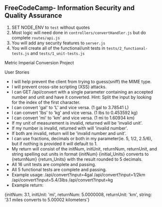**FreeCodeCamp**- Information Security and Quality Assurance
------

1) SET NODE_ENV to `test` without quotes
2) Most logic will need done in `controllers/convertHandler.js` but do complete `routes/api.js`
3) You will add any security features to `server.js`
4) You will create all of the functional/unit tests in `tests/2_functional-tests.js` and `tests/1_unit-tests.js`

Metric Imperial Conversion Project

User Stories
- I will help prevent the client from trying to guess(sniff) the MIME type.
- I will prevent cross-site scripting (XSS) attacks.
- I can GET /api/convert with a single parameter containing an accepted number and unit and have it converted.
Hint: Split the input by looking for the index of the first character.
- I can convert 'gal' to 'L' and vice versa. (1 gal to 3.78541 L)
- I can convert 'lbs' to 'kg' and vice versa. (1 lbs to 0.453592 kg)
- I can convert 'mi' to 'km' and vice versa. (1 mi to 1.60934 km)
- If my unit of measurement is invalid, returned will be 'invalid unit'.
- If my number is invalid, returned with will 'invalid number'.
- If both are invalid, return will be 'invalid number and unit'.
- I can use fractions, decimals or both in my parameter(ie. 5, 1/2, 2.5/6), but if nothing is provided it will default to 1.
- My return will consist of the initNum, initUnit, returnNum, returnUnit, and string spelling out units in format {initNum} {initial_Units} converts to {returnNum} {return_Units} with the result rounded to 5 decimals.
- All 16 unit tests are complete and passing.
- All 5 functional tests are complete and passing.
- Example usage:
/api/convert?input=4gal
/api/convert?input=1/2km
/api/convert?input=5.4/3lbs
/api/convert?input=kg
- Example return:

{initNum: 3.1, initUnit: 'mi', returnNum: 5.0000008, returnUnit: 'km', string: '3.1 miles converts to 5.00002 kilometers'}
